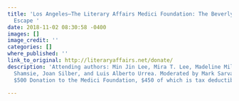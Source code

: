 ```yaml
---
title: 'Los Angeles—The Literary Affairs Medici Foundation: The Beverly Hills Literary
  Escape '
date: 2018-11-02 08:30:58 -0400
images: []
image_credit: ''
categories: []
where_published: ''
link_to_original: http://literaryaffairs.net/donate/
description: 'Attending authors: Min Jin Lee, Mira T. Lee, Madeline Miller, Kamila
  Shamsie, Joan Silber, and Luis Alberto Urrea. Moderated by Mark Sarvas. Tickets:
  $500 Donation to the Medici Foundation, $450 of which is tax deductible. '

---
```

